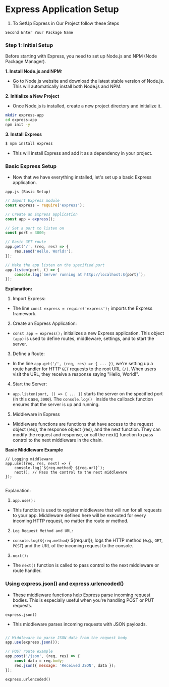 # Express Application Setup

1. To SetUp Express in Our Project follow these Steps



`Second Enter Your Package Name`

### **Step 1: Initial Setup**

Before starting with Express, you need to set up Node.js and NPM (Node Package Manager).

**1. Install Node.js and NPM:**


- Go to Node.js website and download the latest stable version of Node.js. This will automatically install both Node.js and NPM.




**2. Initialize a New Project**

- Once Node.js is installed, create a new project directory and initialize it.


````bash
mkdir express-app
cd express-app
npm init -y


````

**3. Install Express**

````bash
$ npm install express
````

- This will install Express and add it as a dependency in your project.


###  Basic Express Setup

- Now that we have everything installed, let's set up a basic Express application.

`app.js (Basic Setup)`

````js
// Import Express module
const express = require('express');

// Create an Express application
const app = express();

// Set a port to listen on
const port = 3000;

// Basic GET route
app.get('/', (req, res) => {
    res.send('Hello, World!');
});

// Make the app listen on the specified port
app.listen(port, () => {
    console.log(`Server running at http://localhost:${port}`);
});


````

**Explanation:**

1. Import Express:

- The line `const express = require('express');` imports the Express framework.

2. Create an Express Application:

- `const app = express();` initializes a new Express application. This object `(app)` is used to define routes, middleware, settings, and to start the server.


3. Define a Route:


- In the line `app.get('/', (req, res) => { ... })`, we're setting up a route handler for HTTP `GET` requests to the root URL `(/)`. When users visit the URL, they receive a response saying "Hello, World!".


4. Start the Server:

- `app.listen(port, () => { ... })` starts the server on the specified port (in this case, `3000`). The `console.log() ` inside the callback function ensures that the server is up and running.


5. Middleware in Express

- Middleware functions are functions that have access to the request object (req), the response object (res), and the next function. They can modify the request and response, or call the next() function to pass control to the next middleware in the chain.

**Basic Middleware Example**

````
// Logging middleware
app.use((req, res, next) => {
    console.log(`${req.method} ${req.url}`);
    next(); // Pass the control to the next middleware
});


````

Explanation:


1. `app.use():`


- This function is used to register middleware that will run for all requests to your app. Middleware defined here will be executed for every incoming HTTP request, no matter the route or method.


2. `Log Request Method and URL:`

- `console.log(${req.method}` ${req.url}); logs the HTTP method (e.g., `GET`, `POST`) and the URL of the incoming request to the console.

3. `next():`

- The `next()` function is called to pass control to the next middleware or route handler.


### Using express.json() and express.urlencoded()

- These middleware functions help Express parse incoming request bodies. This is especially useful when you're handling POST or PUT requests.



`express.json()`

-  This middleware parses incoming requests with JSON payloads.

````js

// Middleware to parse JSON data from the request body
app.use(express.json());

// POST route example
app.post('/json', (req, res) => {
    const data = req.body;
    res.json({ message: 'Received JSON', data });
});

````

`express.urlencoded()`